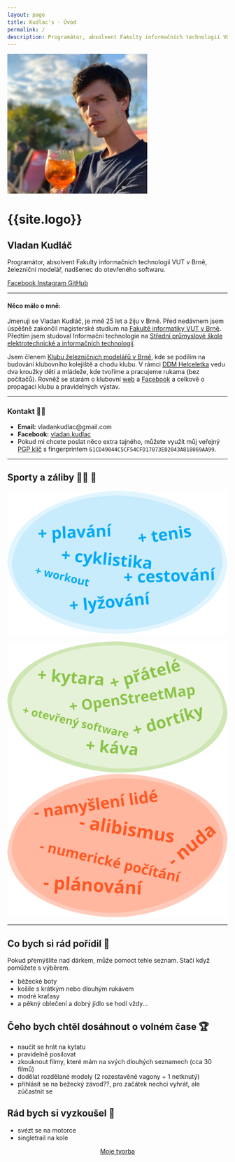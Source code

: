 ```yaml
---
layout: page
title: Kudlac's - Úvod
permalink: /
description: Programátor, absolvent Fakulty informačních technologií VUT v Brně, železniční modelář, nadšenec do otevřeného softwaru.
---
```


<!-- Intro -->
<div class="intro">
	<img src="/assets/images/profile.webp" alt="Profilová fotografie">
	<div>
		<h1>{{site.logo}}</h1>
		<h2>Vladan Kudláč</h2>
		<p>Programátor, absolvent Fakulty informačních technologií VUT v Brně, železniční modelář, nadšenec do otevřeného softwaru.</p>
		<div class="social-links">
			<a class="button-circle" href="https://facebook.com/vladan.kudlac" target="_blank" rel="noopener">
				<span class="fab fa-facebook" aria-hidden="true"></span><span class="screen-reader-text">Facebook</span>
			</a>
			<a class="button-circle" href="https://instagram.com/kudlav" target="_blank" rel="noopener">
				<span class="fab fa-instagram" aria-hidden="true"></span><span class="screen-reader-text">Instagram</span>
			</a>
			<a class="button-circle" href="https://github.com/kudlav" target="_blank" rel="noopener">
				<span class="fab fa-github" aria-hidden="true"></span><span class="screen-reader-text">GitHub</span>
			</a>
		</div>
	</div>
</div>
<hr>
<!-- Main -->

#### Něco málo o mně:
Jmenuji se Vladan Kudláč, je mně 25 let a žiju v Brně. Před nedávnem jsem úspěšně zakončil magisterské studium na <a href="http://www.fit.vutbr.cz" target="_blank" rel="noreferrer">Fakultě informatiky VUT v Brně</a>. Předtím jsem studoval Informační technologie na <a href="https://www.sspbrno.cz/" target="blank" rel="noreferrer">Střední průmyslové škole elektrotechnické a informačních technologií</a>.

Jsem členem <a href="https://www.kmz-brno.cz" target="_blank" rel="noreferrer">Klubu železničních modelářů v Brně</a>, kde se podílím na budování klubovního kolejiště a chodu klubu. V rámci <a href="http://www.helceletka.cz" target="_blank" rel="noreferrer">DDM Helceletka</a> vedu dva kroužky dětí a mládeže, kde tvoříme a pracujeme rukama (bez počítačů). Rovněž se starám o klubovní <a href="https://www.kmz-brno.cz/" target="_blank" rel="noreferrer">web</a> a <a href="https://fb.com/kmzBrnoI" target="_blank" rel="noreferrer">Facebook</a> a celkově o propagaci klubu a pravidelných výstav.


---

### Kontakt 🙋‍♂️
 - **Email:** vladankudlac@<span style="display:none;">ignoruj mě</span>gmail.com
 - **Facebook:** <a href="https://facebook.com/vladan.kudlac" target="_blank" rel="noreferrer">vladan.kudlac</a>
 - Pokud mi chcete poslat něco extra tajného, můžete využít můj veřejný [PGP klíč](https://keyserver.ubuntu.com/pks/lookup?op=vindex&search=0x02043a818069aa99) s fingerprintem `61CD49044C5CF54CFD17073E02043A818069AA99`.

---

## Sporty a záliby 🏊‍♂️ 🚴
![sporty](/assets/images/like-sport.svg)

![like](/assets/images/like-general.svg)
![dislike](/assets/images/like-dislike.svg)

---
## Co bych si rád pořídil 🎁
Pokud přemýšlíte nad dárkem, může pomoct tehle seznam. Stačí když pomůžete s výběrem.
 - běžecké boty
 - košile s krátkým nebo dlouhým rukávem
 - modré kraťasy
 - a pěkný oblečení a dobrý jídlo se hodí vždy...

## Čeho bych chtěl dosáhnout o volném čase 🏆
 - naučit se hrát na kytatu
 - pravidelně posilovat
 - zkouknout filmy, které mám na svých dlouhých seznamech (cca 30 filmů)
 - dodělat rozdělané modely (2 rozestavěné vagony + 1 netknutý)
 - přihlásit se na bežecký závod??, pro začátek nechci vyhrát, ale zúčastnit se

## Rád bych si vyzkoušel 🧪
 - svézt se na motorce
 - singletrail na kole


<div style="text-align:center">
	<a href="/myown" class="button">Moje tvorba</a>
</div>
